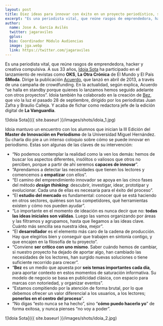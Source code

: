 ```yaml
---
layout: post
title: Diez ideas para innovar con éxito en un proyecto periodístico, según Idoia Sota
excerpt: "Es una periodista vital, que reúne rasgos de emprendedora, hacker y creativa compulsiva. A sus 33 años, Idoia Sota ha participado en el lanzamiento de revistas como OKS, La Otra Crónica de El Mundo y El País SModa. Dirige la publicación Acuerdo, que lanzó en abril de 2013, a través de una campaña de crowdfunding. En la actualidad, según explica, Acuerdo “se halla en standby porque quienes lo lanzamos hemos seguido adelante con otros proyectos”. Idoia también ha colaborado en la creación de Bez, que vio la luz el pasado 28 de septiembre, dirigido por los periodistas Juan Zafra y Braulio Calleja. Y acaba de fichar como redactora jefe de la edición digital de La Vanguardia."
author:
  name: Jose A. García Avilés
  twitter: jagaraviles
  gplus:  
  bio: Coordinador Módulo Audiencias
  image: jga.webp
  link: https://twitter.com/jagaraviles
---
```

Es una periodista vital, que reúne rasgos de emprendedora, hacker y creativa compulsiva. A sus 33 años, [Idoia Sota](https://twitter.com/IdoiaSota) ha participado en el lanzamiento de revistas como **OKS**, **La Otra Crónica** de El Mundo y El País **SModa**. Dirige la publicación [Acuerdo](http://www.acuerdo.us/), que lanzó en abril de 2013, a través de una campaña de crowdfunding. En la actualidad, según explica, Acuerdo “se halla en standby porque quienes lo lanzamos hemos seguido adelante con otros proyectos”. Idoia también ha colaborado en la creación de [Bez](http://www.bez.es/), que vio la luz el pasado 28 de septiembre, dirigido por los periodistas Juan Zafra y Braulio Calleja. Y acaba de fichar como redactora jefe de la edición digital de **La Vanguardia**.

![Idoia Sota]({{ site.baseurl }}/images/shots/idoia_1.jpg)

Idoia mantuvo un encuentro con los alumnos que inician la III Edición del **Master de Innovación en Periodismo** de la Universidad Miguel Hernández. Su charla dio pie a un intenso coloquio sobre cómo se puede innovar en periodismo. Estas son algunas de las claves de su intervención:
 
- “No podemos contemplar la realidad como la ven los demás: hemos de buscar los aspectos diferentes, insólitos o valiosos que otros no perciben, porque a partir de ahí seremos **capaces de innovar**”.
- “Aprendamos a detectar las necesidades que tienen los lectores y comencemos a **empatizar** con ellos”.
- “El camino del emprendimiento innovador se apoya en las cinco fases del método **_design thinking_**: descubrir, investigar, idear, prototipar y evolucionar. Cada una de ellas es necesaria para el éxito del proceso”.
- “El **estudio del mercado** es fundamental: conocer qué se está haciendo en otros sectores, quiénes son tus competidores, qué herramientas existen y cómo nos pueden ayudar”.
- “Lo importante en el momento de ideación es nunca decir que no: **todas las ideas iniciales son válidas**. Luego las vamos organizando por áreas y las filtramos y agrupamos, hasta que llegamos a las ideas clave. Cuánto más sencilla sea nuestra idea, mejor”.
- “El **desarrollador** es el elemento más caro de la cadena de producción. Hay que elegirlos bien y conseguir que trabajen en sintonía contigo, y que encajen en la filosofía de tu proyecto”.
- “Conviene **ser crítico con uno mismo**. Saber cuándo hemos de cambiar, si nuestro proyecto ha dejado de aportar algo, han cambiado las necesidades de los lectores, han surgido nuevas soluciones o tiene suficiente recorrido para crecer”.
- “**Bez** es un medio que apuesta por **seis temas importantes cada día**, para aportar contexto en estos momentos de saturación informativa. Su modelo de negocio se basa en publicidad clásica, con espacio para marcas con notoriedad, y organizar eventos”.
- “Estamos compitiendo por la atención de forma brutal, por lo que debemos ofrecer un valor diferencial a los usuarios, a los lectores; **ponerlos en el centro del proceso**”.
- “No digas “esto nunca se ha hecho”, sino “**cómo puedo hacerlo yo**” de forma exitosa, y nunca pienses “no voy a poder”.

![Idoia Sota]({{ site.baseurl }}/images/shots/idoia_2.jpg)

